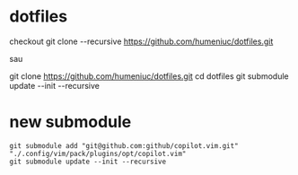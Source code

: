 dotfiles
========

checkout
 git clone --recursive https://github.com/humeniuc/dotfiles.git

sau

git clone https://github.com/humeniuc/dotfiles.git
cd dotfiles
git submodule update --init --recursive

new submodule
=============

```
git submodule add "git@github.com:github/copilot.vim.git" "./.config/vim/pack/plugins/opt/copilot.vim"
git submodule update --init --recursive
```
